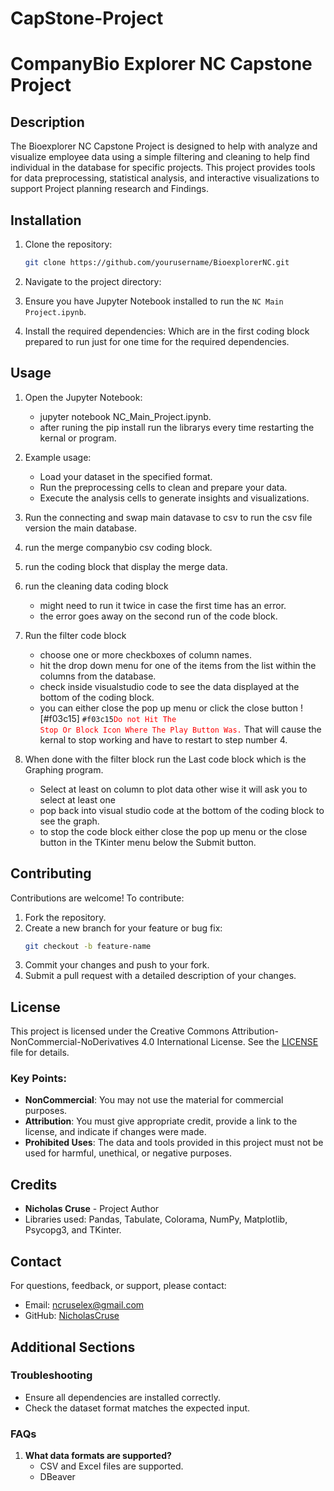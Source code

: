 # CapStone-Project
# CompanyBio Explorer NC Capstone Project

## Description
The Bioexplorer NC Capstone Project is designed to help with analyze and visualize employee data using a simple filtering and cleaning to help find individual in the database for specific projects. This project provides tools for data preprocessing, statistical analysis, and interactive visualizations to support Project planning research and Findings.

## Installation
1. Clone the repository:
    ```bash
    git clone https://github.com/yourusername/BioexplorerNC.git
    ```
2. Navigate to the project directory:

4. Ensure you have Jupyter Notebook installed to run the `NC Main Project.ipynb`.

3. Install the required dependencies:
    Which are in the first coding block prepared to run just for one time for the required dependencies.

## Usage
1. Open the Jupyter Notebook:
    - jupyter notebook NC_Main_Project.ipynb.
    - after runing the pip install run the librarys every time restarting the kernal or program. 

3. Example usage:
    - Load your dataset in the specified format.
    - Run the preprocessing cells to clean and prepare your data.
    - Execute the analysis cells to generate insights and visualizations.

4. Run the connecting and swap main datavase to csv to run the csv file version the main database.

5. run the merge companybio csv coding block.

6. run the coding block that display the merge data.

7. run the cleaning data coding block
    - might need to run it twice in case the first time has an error.
    - the error goes away on the second run of the code block.

8. Run the filter code block
    - choose one or more checkboxes of column names.
    - hit the drop down menu for one of the items from the list within the columns from the database.
    - check inside visualstudio code to see the data displayed at the bottom of the coding block.
    - you can either close the pop up menu or click the close button ![#f03c15] `#f03c15`<code style="color : Red">Do not Hit The Stop Or Block Icon Where The Play Button Was.</code> That will cause the kernal to stop working and have to restart to step number 4.

9. When done with the filter block run the Last code block which is the Graphing program.
    - Select at least on column to plot data other wise it will ask you to select at least one
    - pop back into visual studio code at the bottom of the coding block to see the graph. 
    - to stop the code block either close the pop up menu or the close button in the TKinter menu below the Submit button.

## Contributing
Contributions are welcome! To contribute:
1. Fork the repository.
2. Create a new branch for your feature or bug fix:
    ```bash
    git checkout -b feature-name
    ```
3. Commit your changes and push to your fork.
4. Submit a pull request with a detailed description of your changes.

## License
This project is licensed under the Creative Commons Attribution-NonCommercial-NoDerivatives 4.0 International License. See the [LICENSE](LICENSE) file for details.

### Key Points:
- **NonCommercial**: You may not use the material for commercial purposes.
- **Attribution**: You must give appropriate credit, provide a link to the license, and indicate if changes were made.
- **Prohibited Uses**: The data and tools provided in this project must not be used for harmful, unethical, or negative purposes.

## Credits
- **Nicholas Cruse** - Project Author
- Libraries used: Pandas, Tabulate, Colorama, NumPy, Matplotlib, Psycopg3, and TKinter.

## Contact
For questions, feedback, or support, please contact:
- Email: ncruselex@gmail.com
- GitHub: [NicholasCruse](https://github.com/NicholasCruse)

## Additional Sections
### Troubleshooting
- Ensure all dependencies are installed correctly.
- Check the dataset format matches the expected input.

### FAQs
1. **What data formats are supported?**
    - CSV and Excel files are supported.
    - DBeaver